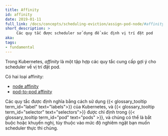 ```yaml
---
title: Affinity
id: affinity
date: 2019-01-11
full_link: /docs/concepts/scheduling-eviction/assign-pod-node/#affinity-and-anti-affinity
short_description: >
     Các quy tắc được scheduler sử dụng để xác định vị trí đặt pod
aka:
tags:
- fundamental
---
```


Trong Kubernetes, _affinity_ là một tập hợp các quy tắc cung cấp gợi ý cho scheduler về vị trí đặt pod.

<!--more-->
Có hai loại affinity:
* [node affinity](/docs/concepts/scheduling-eviction/assign-pod-node/#node-affinity)
* [pod-to-pod affinity](/docs/concepts/scheduling-eviction/assign-pod-node/#inter-pod-affinity-and-anti-affinity)

Các quy tắc được định nghĩa bằng cách sử dụng {{< glossary_tooltip term_id="label" text="labels">}} của Kubernetes,
và {{< glossary_tooltip term_id="selector" text="selectors">}} được chỉ định trong {{< glossary_tooltip term_id="pod" text="pods" >}},
và chúng có thể là bắt buộc hoặc khuyến nghị, tùy thuộc vào mức độ nghiêm ngặt bạn muốn scheduler thực thi chúng.

